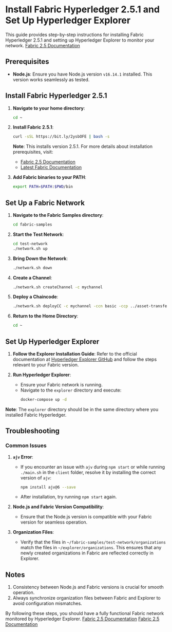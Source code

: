# Install Fabric Hyperledger 2.5.1 and Set Up Hyperledger Explorer

This guide provides step-by-step instructions for installing Fabric Hyperledger 2.5.1 and setting up Hyperledger Explorer to monitor your network.
[Fabric 2.5 Documentation](src/1.png)
## Prerequisites

- **Node.js**: Ensure you have Node.js version `v16.14.1` installed. This version works seamlessly as tested.

## Install Fabric Hyperledger 2.5.1

1. **Navigate to your home directory**:
   ```bash
   cd ~
   ```

2. **Install Fabric 2.5.1**:
   ```bash
   curl -sSL https://bit.ly/2ysbOFE | bash -s
   ```
   **Note**: This installs version 2.5.1. For more details about installation prerequisites, visit:
   - [Fabric 2.5 Documentation](https://hyperledger-fabric.readthedocs.io/en/release-2.5/getting_started.html)
   - [Latest Fabric Documentation](https://hyperledger-fabric.readthedocs.io/en/latest/)

3. **Add Fabric binaries to your PATH**:
   ```bash
   export PATH=$PATH:$PWD/bin
   ```

## Set Up a Fabric Network

1. **Navigate to the Fabric Samples directory**:
   ```bash
   cd fabric-samples
   ```

2. **Start the Test Network**:
   ```bash
   cd test-network
   ./network.sh up
   ```

3. **Bring Down the Network**:
   ```bash
   ./network.sh down
   ```

4. **Create a Channel**:
   ```bash
   ./network.sh createChannel -c mychannel
   ```

5. **Deploy a Chaincode**:
   ```bash
   ./network.sh deployCC -c mychannel -ccn basic -ccp ../asset-transfer-basic/chaincode-javascript/ -ccl javascript
   ```

6. **Return to the Home Directory**:
   ```bash
   cd ~
   ```

## Set Up Hyperledger Explorer

1. **Follow the Explorer Installation Guide**:
   Refer to the official documentation at [Hyperledger Explorer GitHub](https://github.com/hyperledger-labs/blockchain-explorer) and follow the steps relevant to your Fabric version.

2. **Run Hyperledger Explorer**:
   - Ensure your Fabric network is running.
   - Navigate to the `explorer` directory and execute:
     ```bash
     docker-compose up -d
     ```

**Note**: The `explorer` directory should be in the same directory where you installed Fabric Hyperledger.

## Troubleshooting

### Common Issues

1. **`ajv` Error**:
   - If you encounter an issue with `ajv` during `npm start` or while running `./main.sh` in the `client` folder, resolve it by installing the correct version of `ajv`:
     ```bash
     npm install ajv@6 --save
     ```
   - After installation, try running `npm start` again.

2. **Node.js and Fabric Version Compatibility**:
   - Ensure that the Node.js version is compatible with your Fabric version for seamless operation.

3. **Organization Files**:
   - Verify that the files in `~/fabric-samples/test-network/organizations` match the files in `~/explorer/organizations`. This ensures that any newly created organizations in Fabric are reflected correctly in Explorer.

## Notes

1. Consistency between Node.js and Fabric versions is crucial for smooth operation.
2. Always synchronize organization files between Fabric and Explorer to avoid configuration mismatches.

By following these steps, you should have a fully functional Fabric network monitored by Hyperledger Explorer.
[Fabric 2.5 Documentation](src/2.png)
[Fabric 2.5 Documentation](src/3.png)

